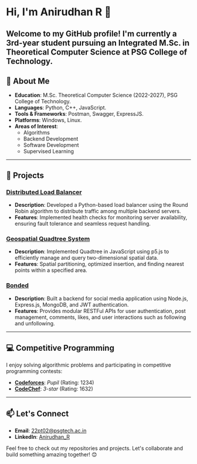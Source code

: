 # Hi, I'm Anirudhan R 👋

Welcome to my GitHub profile! I'm currently a 3rd-year student pursuing an **Integrated M.Sc. in Theoretical Computer Science** at PSG College of Technology. 
---

## 🌟 About Me
- **Education**: M.Sc. Theoretical Computer Science (2022-2027), PSG College of Technology.
- **Languages**: Python, C++, JavaScript.
- **Tools & Frameworks**: Postman, Swagger, ExpressJS.
- **Platforms**: Windows, Linux.
- **Areas of Interest**: 
  - Algorithms
  - Backend Development
  - Software Development
  - Supervised Learning

---

## 🚀 Projects

### [Distributed Load Balancer](https://github.com/ani-here/Load-Balancer)
- **Description**: Developed a Python-based load balancer using the Round Robin algorithm to distribute traffic among multiple backend servers.
- **Features**: Implemented health checks for monitoring server availability, ensuring fault tolerance and seamless request handling.

### [Geospatial Quadtree System](https://github.com/ani-here/Geospatial-Quadtree-System)
- **Description**: Implemented Quadtree in JavaScript using p5.js to efficiently manage and query two-dimensional spatial data.
- **Features**: Spatial partitioning, optimized insertion, and finding nearest points within a specified area.

### [Bonded](https://github.com/ani-here/Bonded)
- **Description**: Built a backend for social media application using Node.js, Express.js, MongoDB, and JWT authentication.
- **Features**: Provides modular RESTFul APIs for user authentication, post management, comments, likes, and user interactions such as following and unfollowing.

---

## 💻 Competitive Programming

I enjoy solving algorithmic problems and participating in competitive programming contests:
- [**Codeforces**](https://codeforces.com/profile/velvetglove03): *Pupil* (Rating: 1234)
- [**CodeChef**](https://www.codechef.com/users/anirudhan_r): *3-star* (Rating: 1632)

---

## 📫 Let's Connect
- **Email**: [22pt02@psgtech.ac.in](mailto:22pt02@psgtech.ac.in)
- **LinkedIn**: [Anirudhan_R](https://www.linkedin.com/in/anirudhan-r-55792a283/)

Feel free to check out my repositories and projects. Let's collaborate and build something amazing together! 😊
